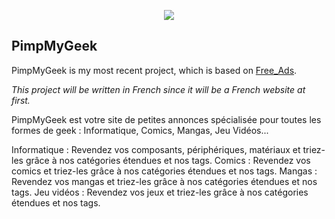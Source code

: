 <p align="center"><img src="https://laravel.com/assets/img/components/logo-laravel.svg"></p>


## PimpMyGeek

PimpMyGeek is my most recent project, which is based on [Free_Ads](https://github.com/Peechaya/Piscine_MVC_Free_Ads).

*This project will be written in French since it will be a French website at first.*

PimpMyGeek est votre site de petites annonces spécialisée pour toutes les formes de geek : Informatique, Comics, Mangas, Jeu Vidéos...

Informatique : Revendez vos composants, périphériques, matériaux et triez-les grâce à nos catégories étendues et nos tags.
Comics : Revendez vos comics et triez-les grâce à nos catégories étendues et nos tags.
Mangas : Revendez vos mangas et triez-les grâce à nos catégories étendues et nos tags.
Jeu vidéos : Revendez vos jeux et triez-les grâce à nos catégories étendues et nos tags.
